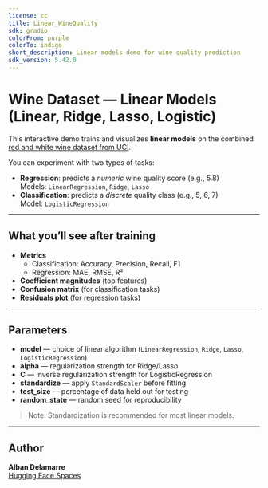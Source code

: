 ```yaml
---
license: cc
title: Linear_WineQuality
sdk: gradio
colorFrom: purple
colorTo: indigo
short_description: Linear models demo for wine quality prediction
sdk_version: 5.42.0
---
```


# Wine Dataset — Linear Models (Linear, Ridge, Lasso, Logistic)

This interactive demo trains and visualizes **linear models** on the combined [red and white wine dataset from UCI](https://archive.ics.uci.edu/dataset/186/wine+quality).

You can experiment with two types of tasks:

- **Regression**: predicts a _numeric_ wine quality score (e.g., 5.8)  
  Models: `LinearRegression`, `Ridge`, `Lasso`
- **Classification**: predicts a _discrete_ quality class (e.g., 5, 6, 7)  
  Model: `LogisticRegression`

---

## What you’ll see after training

- **Metrics**
  - Classification: Accuracy, Precision, Recall, F1
  - Regression: MAE, RMSE, R²
- **Coefficient magnitudes** (top features)
- **Confusion matrix** (for classification tasks)
- **Residuals plot** (for regression tasks)

---

## Parameters

- **model** — choice of linear algorithm (`LinearRegression`, `Ridge`, `Lasso`, `LogisticRegression`)
- **alpha** — regularization strength for Ridge/Lasso
- **C** — inverse regularization strength for LogisticRegression
- **standardize** — apply `StandardScaler` before fitting
- **test_size** — percentage of data held out for testing
- **random_state** — random seed for reproducibility

> Note: Standardization is recommended for most linear models.

---

## Author

**Alban Delamarre**  
[Hugging Face Spaces](https://huggingface.co/AlbanDelamarre)
